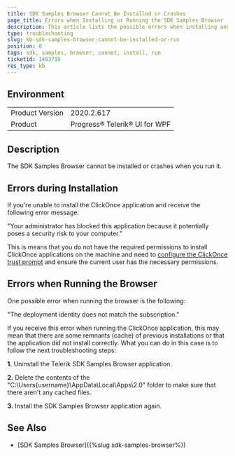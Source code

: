 ```yaml
---
title: SDK Samples Browser Cannot Be Installed or Crashes
page_title: Errors when Installing or Running the SDK Samples Browser
description: This article lists the possible errors when installing and running the SDK Samples Browser and provides possible solutions for them.
type: troubleshooting
slug: kb-sdk-samples-browser-cannot-be-installed-or-run
position: 0
tags: sdk, samples, browser, cannot, install, run
ticketid: 1483719
res_type: kb
---
```


## Environment
<table>
	<tbody>
		<tr>
			<td>Product Version</td>
			<td>2020.2.617</td>
		</tr>
		<tr>
			<td>Product</td>
			<td>Progress® Telerik® UI for WPF</td>
		</tr>
	</tbody>
</table>

## Description

The SDK Samples Browser cannot be installed or crashes when you run it.

## Errors during Installation

If you're unable to install the ClickOnce application and receive the following error message:

"Your administrator has blocked this application because it potentially poses a security risk to your computer."

This is means that you do not have the required permissions to install ClickOnce applications on the machine and need to [configure the ClickOnce trust prompt](https://docs.microsoft.com/en-us/visualstudio/deployment/how-to-configure-the-clickonce-trust-prompt-behavior?view=vs-2019) and ensure the current user has the necessary permissions.

## Errors when Running the Browser

One possible error when running the browser is the following:

"The deployment identity does not match the subscription."

If you receive this error when running the ClickOnce application, this may mean that there are some remnants (cache) of previous installations or that the application did not install correctly. What you can do in this case is to follow the next troubleshooting steps:

**1.** Uninstall the Telerik SDK Samples Browser application.

**2.** Delete the contents of the "C:\Users\{username}\AppData\Local\Apps\2.0" folder to make sure that there aren't any cached files.

**3.** Install the SDK Samples Browser application again. 

## See Also

* [SDK Samples Browser]({%slug sdk-samples-browser%})